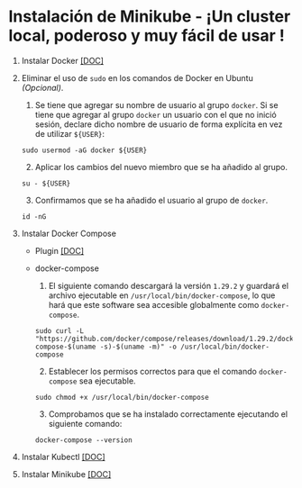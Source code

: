 # Instalación de Minikube - ¡Un cluster local, poderoso y muy fácil de usar !

1. Instalar Docker [[DOC]](https://docs.docker.com/engine/install/)  

2. Eliminar el uso de `sudo` en los comandos de Docker en Ubuntu _(Opcional)_.  

    1. Se tiene que agregar su nombre de usuario al grupo `docker`. Si se tiene que agregar al grupo `docker` un usuario con el que no inició sesión, declare dicho nombre de usuario de forma explícita en vez de utilizar `${USER}`:

    ```shell
    sudo usermod -aG docker ${USER}
    ```

    2. Aplicar los cambios del nuevo miembro que se ha añadido al grupo.

    ```shell
    su - ${USER}
    ```

    3. Confirmamos que se ha añadido el usuario al grupo de `docker`.
    ```shell
    id -nG
    ```


3. Instalar Docker Compose
    - Plugin [[DOC]](https://docs.docker.com/compose/install/)
    - docker-compose
        1. El siguiente comando descargará la versión `1.29.2` y guardará el archivo ejecutable en `/usr/local/bin/docker-compose`, lo que hará que este software sea accesible globalmente como `docker-compose`.

        ```shell
        sudo curl -L "https://github.com/docker/compose/releases/download/1.29.2/docker-compose-$(uname -s)-$(uname -m)" -o /usr/local/bin/docker-compose
        ```

        2. Establecer los permisos correctos para que el comando `docker-compose` sea ejecutable.

        ```shell
        sudo chmod +x /usr/local/bin/docker-compose
        ```

        3. Comprobamos que se ha instalado correctamente ejecutando el siguiente comando:

        ```shell
        docker-compose --version
        ```

4. Instalar Kubectl [[DOC]](https://kubernetes.io/docs/tasks/tools/)

5. Instalar Minikube [[DOC]](https://minikube.sigs.k8s.io/docs/start/)